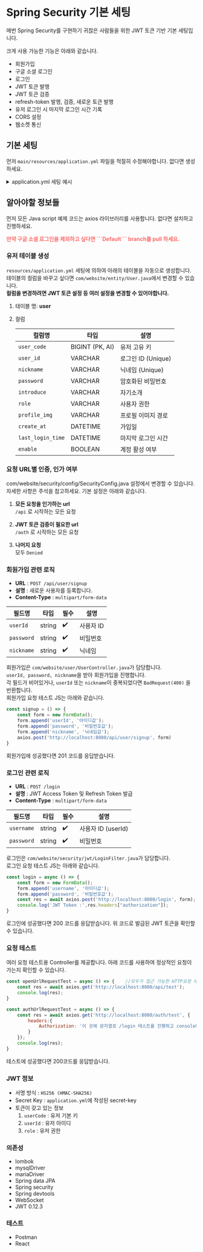 # Spring Security 기본 세팅
매번 Spring Security를 구현하기 귀찮은 사람들을 위한 JWT 토큰 기반 기본 세팅입니다.

크게 사용 가능한 기능은 아래와 같습니다.

- 회원가입
- 구글 소셜 로그인
- 로그인
- JWT 토큰 발행
- JWT 토큰 검증
- refresh-token 발행, 검증, 새로운 토큰 발행
- 유저 로그인 시 마지막 로그인 시간 기록
- CORS 설정
- 웹소켓 통신
## 기본 세팅
먼저 ```main/resources/application.yml``` 파일을 적절히 수정해야합니다. 없다면 생성하세요.
<details>
<summary>application.yml 세팅 예시</summary>

```yaml
file:
  upload-dir: C:\uploads\profile-image  # 파일이 업로드 되는 경로입니다.
  download-url: http://localhost:8080/uploads/  # 파일을 찾으라고 요청할 URL입니다.
custom:
  setting:
    cors: http://localhost:5173 # CORS를 허가할 주소 입니다. 리액트는 :3000으로 바꾸세요.
server:
  port: 8080  # server port

# db config
spring:
  jwt:
    secret: asdfie # 이 곳에 50자 이상 영문자를 무작위로 입력하세요. JWT 토큰 생성 비밀 키 입니다. 
  datasource:
    driver-class-name: org.mariadb.jdbc.Driver         # DB드라이버 입니다. MySQL 사용자는 적절히 수정하세요.
    url: jdbc:mariadb://localhost:3306/security_test # DB URL입니다. security_test라는 데이터베이스가 존재해야합니다. 
    username: 데이터베이스 유저네임 입력
    password: 데이터베이스 비밀번호 입력
  devtools:
    restart:
      enabled: false
  security:
    oauth2:
      client:
        registration:
          google:
            client-id: 발급받은 client id
            client-secret: 발급받은 클라이언트 보안 비밀번호
            scope: openid,profile,email
  # jpa config
  jpa:
    hibernate:
      ddl-auto: create # 한 번 실행 후 update로 변경하는게 좋습니다.
    properties:
      hibernate:
        show_sql: true  # 서버가 SQL실행 시 콘솔에 출력 여부
        format_sql: true  # 출력할 SQL을 이쁘게 만들어주는지 여부

# Logging Level
logging:
  level:
    root: info  # 기본 로그 설정
    # org.springframework.security: TRACE # 주석을 풀어서 security 상세 로그 보기
```
</details>



## 알아야할 정보들
먼저 모든 Java script 예제 코드는 axios 라이브러리를 사용합니다. 없다면 설치하고 진행하세요.   
<div style="color:#ff6a6a; font-weight: bolder">만약 구글 소셜 로그인을 제외하고 싶다면 ```Default``` branch를 pull 하세요.</div>

### 유저 테이블 생성
```resources/application.yml``` 세팅에 의하여 아래의 테이블을 자동으로 생성합니다.  
테이블의 컬럼을 바꾸고 싶다면 ```com/website/entity/User.java```에서 변경할 수 있습니다.  
**컬럼을 변경하려면 JWT 토큰 설정 등 여러 설정을 변경할 수 있어야합니다.**
1. 테이블 명: **user**  
2. 컬럼

   | 컬럼명               | 타입              | 설명              |
   | ----------------- | --------------- | --------------- |
   | `user_code`       | BIGINT (PK, AI) | 유저 고유 키         |
   | `user_id`         | VARCHAR         | 로그인 ID (Unique) |
   | `nickname`        | VARCHAR         | 닉네임 (Unique)    |
   | `password`        | VARCHAR         | 암호화된 비밀번호       |
   | `introduce`       | VARCHAR         | 자기소개            |
   | `role`            | VARCHAR         | 사용자 권한          |
   | `profile_img`     | VARCHAR         | 프로필 이미지 경로      |
   | `create_at`       | DATETIME        | 가입일             |
   | `last_login_time` | DATETIME        | 마지막 로그인 시간      |
   | `enable`          | BOOLEAN         | 계정 활성 여부        |


### 요청 URL별 인증, 인가 여부 
com/website/security/config/SecurityConfig.java 설정에서 변경할 수 있습니다.  
자세한 사항은 주석을 참고하세요. 기본 설정은 아래와 같습니다.  
1. **모든 요청을 인가하는 url**  
```/api``` 로 시작하는 모든 요청


2. **JWT 토큰 검증이 필요한 url**  
```/auth``` 로 시작하는 모든 요청


3. **나머지 요청**  
모두 ```Denied```

### 회원가입 관련 로직
- **URL** : ```POST /api/user/signup```
- **설명** : 새로운 사용자를 등록합니다.
- **Content-Type** : ```multipart/form-data```


| 필드명        | 타입     | 필수 | 설명     |
| ---------- | ------ | -- | ------ |
| `userId`   | string | ✔️ | 사용자 ID |
| `password` | string | ✔️ | 비밀번호   |
| `nickname` | string | ✔️ | 닉네임    |

회원가입은 ```com/website/user/UserController.java```가 담당합니다.  
```userId, password, nickname```을 받아 회원가입을 진행합니다.  
각 필드가 비어있거나, ```userId``` 또는 ```nickname```이 중복되었다면 ```BadRequest(400)``` 을 반환합니다.  
회원가입 요청 테스트 JS는 아래와 같습니다.
```javascript
const signup = () => {
    const form = new FormData();
    form.append('userId', '아이디값');
    form.append('password', '비밀번호값');
    form.append('nickname', '닉네임값');
    axios.post('http://localhost:8080/api/user/signup', form)
}
```
회원가입에 성공했다면 201 코드를 응답받습니다.
### 로그인 관련 로직
- **URL** : ```POST /login```
- **설명** : JWT Access Token 및 Refresh Token 발급
- **Content-Type** : ```multipart/form-data```


| 필드명        | 타입     | 필수 | 설명              |
| ---------- | ------ | -- | --------------- |
| `username` | string | ✔️ | 사용자 ID (userId) |
| `password` | string | ✔️ | 비밀번호            |

로그인은 ```com/website/security/jwt/LoginFilter.java```가 담당합니다.  
로그인 요청 테스트 JS는 아래와 같습니다.
```javascript
const login = async () => {
    const form = new FormData();
    form.append('username', '아이디값');
    form.append('password', '비밀번호값');
    const res = await axios.post('http://localhost:8080/login', form);
    console.log('JWT Token :',res.headers["authorization"]);
}
```
로그인에 성공했다면 200 코드를 응답받습니다. 위 코드로 발급된 JWT 토큰을 확인할 수 있습니다.
### 요청 테스트
여러 요청 테스트용 Controller를 제공합니다. 아래 코드를 사용하여 정상적인 요청이 가는지 확인할 수 있습니다.
```javascript
const openUrlRequestTest = async () => {    //모두가 접근 가능한 HTTP요청 테스트
    const res = await axios.get('http://localhost:8080/api/test');
    console.log(res);
}
```
```javascript
const authUrlRequestTest = async () => {
    const res = await axios.get('http://localhost:8080/auth/test', {
        headers:{
            Authorization: '이 곳에 문자열로 /login 테스트를 진행하고 console에 출력된 JWT 토큰을 복사해서 넣으세요.'
        }
    });
    console.log(res);
}
```
테스트에 성공했다면 200코드를 응답받습니다.  
### JWT 정보
- 서명 방식 : ```HS256 (HMAC-SHA256)```
- Secret Key : ```application.yml```에 작성된 secret-key
- 토큰이 갖고 있는 정보
  1. ```userCode``` : 유저 기본 키
  2. ```userId``` : 유저 아이디
  3. ```role``` : 유저 권한



### 의존성
- lombok
- mysqlDriver
- mariaDriver
- Spring data JPA
- Spring security
- Spring devtools
- WebSocket
- JWT 0.12.3

### 테스트
- Postman
- React
